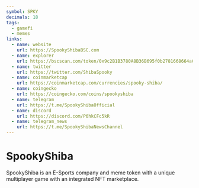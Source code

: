 ```yaml
---
symbol: SPKY
decimals: 18
tags:
  - gamefi
  - memes
links:
  - name: website
    url: https://SpookyShibaBSC.com
  - name: explorer
    url: https://bscscan.com/token/0x9c2B1B3780A8B36B695f0b2781668664aC1Bf25A
  - name: twitter
    url: https://twitter.com/ShibaSpooky
  - name: coinmarketcap
    url: https://coinmarketcap.com/currencies/spooky-shiba/
  - name: coingecko
    url: https://coingecko.com/coins/spookyshiba
  - name: telegram
    url: https://t.me/SpookyShibaOfficial
  - name: discord
    url: https://discord.com/P6hkCFc5kR
  - name: telegram_news
    url: https://t.me/SpookyShibaNewsChannel
---
```


# SpookyShiba

SpookyShiba is an E-Sports company and meme token with a unique multiplayer game with an integrated NFT marketplace.
